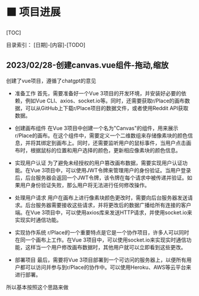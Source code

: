 # 🟧 项目进展

[TOC]

目录索引： [日期]-[内容]-[TODO]

## 2023/02/28-创建canvas.vue组件-拖动,缩放
创建了vue项目，遵循了chatgpt的意见 
- 准备工作
首先，需要准备好一个Vue 3项目的开发环境，并安装好必要的依赖，例如Vue CLI、axios、socket.io等。同时，还需要获取r/Place的画布数据，可以从GitHub上下载r/Place项目的数据文件，或者使用Reddit API获取数据。

- 创建画布组件
在Vue 3项目中创建一个名为"Canvas"的组件，用来展示r/Place的画布。在这个组件中，需要定义一个二维数组来存储像素块的颜色信息，并将其绑定到画布上。同时，还需要监听用户的鼠标事件，当用户点击画布时，根据鼠标的位置和用户选择的颜色，更新相应像素块的颜色信息。

- 实现用户认证
为了避免未经授权的用户篡改画布数据，需要实现用户认证功能。在Vue 3项目中，可以使用JWT令牌来管理用户的身份验证。当用户登录后，后台服务器会返回一个JWT令牌，该令牌在每个请求中被传递并验证。如果用户身份验证失败，那么用户将无法进行任何修改操作。

- 处理用户请求
用户在画布上进行像素块颜色更改时，需要向后台服务器发送请求。后台服务器需要接收这些请求，并将更改后的数据广播给所有连接的客户端。在Vue 3项目中，可以使用axios库来发送HTTP请求，并使用socket.io来实现实时通信功能。

- 实现协作系统
r/Place的一个重要特点是它是一个协作项目，许多人可以同时在同一个画布上工作。在Vue 3项目中，可以使用socket.io来实现实时通信功能，这样当一个用户修改画布数据时，其他用户就可以立即看到这些更改。

- 部署项目
最后，需要将Vue 3项目部署到一个可访问的服务器上，以便所有用户都可以访问并参与到r/Place的协作中。可以使用Heroku、AWS等云平台来进行部署。

所以基本按照这个思路来做